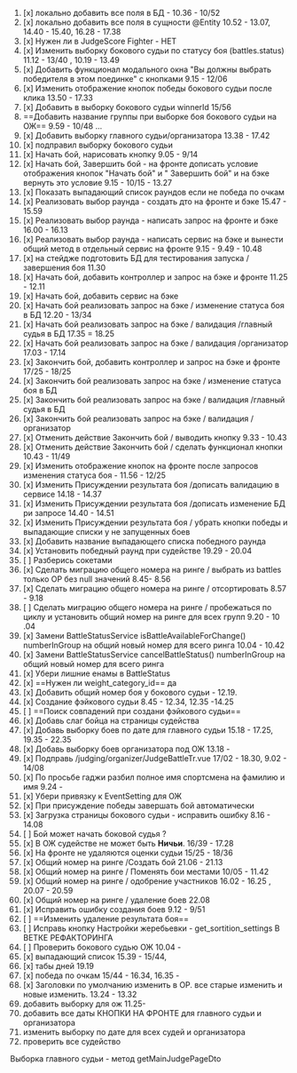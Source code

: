 1. [x] локально добавить все поля в БД - 10.36 - 10/52
2. [x] локально добавить все поля в сущности @Entity 10.52 - 13.07, 14.40 - 15.40, 16.28 -  17.38 
3. [x] Нужен ли в JudgeScore Fighter - НЕТ
4. [x] Изменить выборку бокового судьи по статусу боя (battles.status) 11.12 - 13/40 , 10.19 - 13.49
5. [x] Добавить функционал модального окна "Вы должны выбрать победителя в этом поединке" с кнопками 9.15 - 12/06
6. [x]  Изменить отображение кнопок победы бокового судьи после клика 13.50 - 17.33
7. [x]  Добавить в выборку бокового судьи winnerId 15/56 
8. ==Добавить название группы при выборке боя бокового судьи на ОЖ== 9.59 - 10/48 ... 
 9. [x] Добавить выборку главного судьи/организатора 13.38 - 17.42
 10. [x] подправил выборку бокового судьи 
 11. [x] Начать бой, нарисовать кнопку  9.05 - 9/14
 12. [x] Начать бой, Завершить бой - на фронте дописать условие отображения кнопок "Начать бой" и " Завершить бой" и на бэке вернуть это условие 9.15 - 10/15  - 13.27
 13. [x] Показать выпадающий список раундов если не победа по очкам
 14. [x] Реализовать выбор раунда - создать дто на фронте и бэке 15.47 - 15.59
 15. [x] Реализовать выбор раунда - написать запрос на фронте и бэке 16.00 - 16.13
 16. [x] Реализовать выбор раунда - написать сервис на бэке и вынести общий метод в отдельный сервис на фронте 9.15 - 9.49 - 10.48
 17. [x] на стейдже подготовить БД для тестирования запуска /завершения боя 11.30 
 18. [x] Начать бой,  добавить контроллер и запрос на бэке и фронте 11.25 - 12.11
 19. [x] Начать бой,  добавить сервис на бэке
 20. [x] Начать бой реализовать запрос на бэке / изменение статуса боя в БД 12.20 - 13/34
 21. [x] Начать бой реализовать запрос на бэке / валидация /главный судья в БД 17.35 = 18.25
 22. [x] Начать бой реализовать запрос на бэке / валидация  /организатор  17.03 - 17.14
 23. [x] Закончить бой,  добавить контроллер и запрос на бэке и фронте 17/25 - 18/25
 24. [x] Закончить бой реализовать запрос на бэке / изменение статуса боя в БД 
 25. [x] Закончить бой реализовать запрос на бэке / валидация /главный судья в БД 
 26. [x] Закончить бой реализовать запрос на бэке / валидация  /организатор  
 27. [x] Отменить действие Закончить бой / выводить кнопку 9.33 - 10.43
 28. [x] Отменить действие Закончить бой / сделать функционал кнопки 10.43 - 11/49
 29. [x] Изменить отображение кнопок на фронте после запросов изменения статуса боя - 11.56 - 12/25
 30. [x] Изменить Присуждении результата боя /дописать валидацию в сервисе 14.18 - 14.37
 31. [x] Изменить Присуждении результата боя /дописать изменение БД ри запросе 14.40 - 14.51
 32. [x] Изменить Присуждении результата боя / убрать кнопки победы и выпадающие списки у не запущенных боев
 33. [x] Добавить название выпадающего списка победного раунда
 34. [x] Установить победный раунд при судействе 19.29 - 20.04
 35. [ ] Разберись сокетами 
 36. [x] Сделать миграцию общего номера на ринге / выбрать из battles только ОР без null значений 8.45- 8.56
 37. [x] Сделать миграцию общего номера на ринге / отсортировать 8.57 - 9.18
 38. [ ] Сделать миграцию общего номера на ринге / пробежаться по циклу и установить общий номер на ринге для всех групп 9.20 - 10 .04
 39. [x] Замени BattleStatusService isBattleAvailableForChange() numberInGroup на общий новый номер для всего ринга 10.04 - 10.42
 40. [x] Замени BattleStatusService cancelBattleStatus() numberInGroup на общий новый номер для всего ринга
 41. [x] Убери лишние енамы в BattleStatus
 42. [x] ==Нужен ли weight_category_id== да
 43. [x] Добавить общий номер боя у бокового судьи - 12.19.
 44. [x] Создание фэйкового судьи  8.45 - 12.34, 12.35 -14.25
 45. [ ] ==Поиск совпадений при создани фэйкового судьи==
 46. [x] Добавь слаг бойца на страницы судейства
 47. [x] Добавь выборку боев по дате для главного судьи 15.18 - 17.25, 19.35 - 22.35
 48. [x] Добавь выборку боев организатора под ОЖ 13.18 - 
 49. [x] Подправь /judging/organizer/JudgeBattleTr.vue 17/02 - 18.30, 9.02 - 14/08
 50. [x] По просьбе гаджи разбил полное имя спортсмена на фамилию и имя 9.24 -
 51. [x]  Убери привязку к EventSetting для ОЖ 
 52. [x] При присуждение победы завершать бой автоматически 
 53. [x] Загрузка страницы бокового судьи - исправить ошибку 8.16 - 14.08 
 54. [ ] Бой может начать боковой судья ?  
 55. [x] В ОЖ судействе не может быть **Ничьи**. 16/39 - 17.28
 56. [x] На фронте не удаляются оценки судьи  15/25 - 18/36
 57. [x] Общий номер на ринге /Создать бой 21.06 - 21.13
 58. [x] Общий номер на ринге / Поменять бои местами 10/05 - 11.42
 59. [x] Общий номер на ринге / одобрение участников 16.02 - 16.25 , 20.07 - 20.59
 60. [x] Общий номер на ринге / удаление боев 22.08
 61. [x] Исправить ошибку создания боев 9.12 - 9/51
 62. [ ] ==Изменить удаление результата боя== 
 63. [ ] Исправь кнопку Настройки жеребьевки - get_sortition_settings В ВЕТКЕ РЕФАКТОРИНГА
 64. [ ] Проверить бокового судью ОЖ 10.04 - 
 65. [x] выпадающий список 15.39 - 15/44, 
 66. [x] табы дней 19.19 
 67. [x] победа по очкам 15/44 - 16.34,  16.35 - 
 68. [x] Заголовки по умолчанию изменить в ОР. все старые изменить и новые изменить. 13.24 - 13.32
69. добавить выборку для ож 11.25-
70. добавить все даты КНОПКИ НА ФРОНТЕ для главного судьи и организатора 
71. изменить выборку по дате для всех судей и организатора
72. проверить все судейство



Выборка главного судьи - метод getMainJudgePageDto 